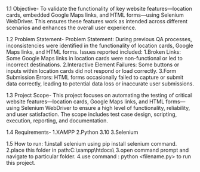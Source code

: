 1.1 Objective-
 To validate the functionality of key website features—location cards, embedded Google Maps links, and HTML forms—using Selenium WebDriver. This ensures these features work as intended across different scenarios and enhances the overall user experience.
 
1.2 Problem Statement-
Problem Statement: During previous QA processes, inconsistencies were identified in the functionality of location cards, Google Maps links, and HTML forms. Issues reported included:
  1.Broken Links: Some Google Maps links in location cards were non-functional or led to incorrect destinations.
  2.Interactive Element Failures: Some buttons or inputs within location cards did not respond or load correctly.
  3.Form Submission Errors: HTML forms occasionally failed to capture or submit data correctly, leading to potential data loss or inaccurate user submissions.

1.3 Project Scope-
This project focuses on automating the testing of critical website features—location cards, Google Maps links, and HTML forms—using Selenium WebDriver to ensure a high level of functionality, reliability, and user satisfaction. The scope includes test case design, scripting, execution, reporting, and documentation.

1.4 Requirements-
  1.XAMPP 
  2.Python 3.10
  3.Selenium

1.5 How to run:
  1.install selenium using pip install selenium command.
  2.place this folder in path:C:\xampp\htdocs\ 
  3.open command prompt and navigate to particular folder.
  4.use command : python <filename.py> to run this project.
